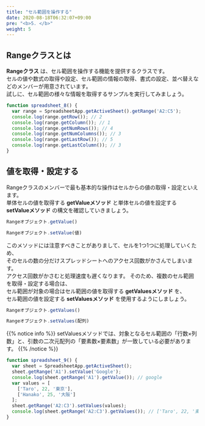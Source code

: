 ```yaml
---
title: "セル範囲を操作する"
date: 2020-08-18T06:32:07+09:00
pre: "<b>5. </b>"
weight: 5
---
```

## Rangeクラスとは
**Rangeクラス** は、セル範囲を操作する機能を提供するクラスです。  
セルの値や数式の取得や設定、セル範囲の情報の取得、書式の設定、並べ替えなどのメンバーが用意されています。  
試しに、セル範囲の様々な情報を取得するサンプルを実行してみましょう。
```js
function spreadsheet_8() {
  var range = SpreadsheetApp.getActiveSheet().getRange('A2:C5');
  console.log(range.getRow()); // 2
  console.log(range.getColumn()); // 1
  console.log(range.getNumRows()); // 4
  console.log(range.getNumColumns()); // 3
  console.log(range.getLastRow()); // 5
  console.log(range.getLastColumn()); // 3
}
```

## 値を取得・設定する
Rangeクラスのメンバーで最も基本的な操作はセルからの値の取得・設定といえます。  
単体セルの値を取得する **getValueメソッド** と単体セルの値を設定する **setValueメソッド** の構文を確認していきましょう。  
```js
Rangeオブジェクト.getValue()
```
```js
Rangeオブジェクト.setValue(値)
```
このメソッドには注意すべきことがありまして、セルを1つ1つに処理していくため、  
そのセルの数の分だけスプレッドシートへのアクセス回数がかさんでしまいます。  
アクセス回数がかさむと処理速度も遅くなります。
そのため、複数のセル範囲を取得・設定する場合は、  
セル範囲が対象の場合はセル範囲の値を取得する **getValuesメソッド** を、  
セル範囲の値を設定する **setValuesメソッド** を使用するようにしましょう。

```js
Rangeオブジェクト.getValues()
```
```js
Rangeオブジェクト.setValues(配列)
```
{{% notice info %}}
setValuesメソッドでは、対象となるセル範囲の「行数×列数」と、引数の二次元配列の「要素数×要素数」が一致している必要があります。
{{% /notice %}}

```js
function spreadsheet_9() {
  var sheet = SpreadsheetApp.getActiveSheet();
  sheet.getRange('A1').setValue('Google');
  console.log(sheet.getRange('A1').getValue()); // google
  var values = [
    ['Taro', 22, '東京'],
    ['Hanako', 25, '大阪']
  ];
  sheet.getRange('A2:C3').setValues(values);
  console.log(sheet.getRange('A2:C3').getValues()); // ['Taro', 22, '東京'],['Hanako', 25, '大阪']
}
```
